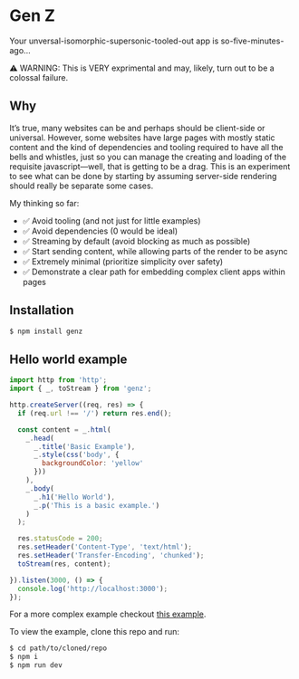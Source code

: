 # Gen Z

Your unversal-isomorphic-supersonic-tooled-out app is so-five-minutes-ago...

⚠️ WARNING: This is VERY exprimental and may, likely, turn out to be a colossal failure.

## Why

It’s true, many websites can be and perhaps should be client-side or universal. However, some websites have large pages with mostly static content and the kind of dependencies and tooling required to have all the bells and whistles, just so you can manage the creating and loading of the requisite javascript—well, that is getting to be a drag. This is an experiment to see what can be done by starting by assuming server-side rendering should really be separate some cases.

My thinking so far:

- ✅ Avoid tooling (and not just for little examples)
- ✅ Avoid dependencies (0 would be ideal)
- ✅ Streaming by default (avoid blocking as much as possible)
- ✅ Start sending content, while allowing parts of the render to be async
- ✅ Extremely minimal (prioritize simplicity over safety)
- ✅ Demonstrate a clear path for embedding complex client apps within pages

## Installation

```bash
$ npm install genz
```

## Hello world example

```javascript
import http from 'http';
import { _, toStream } from 'genz';

http.createServer((req, res) => {
  if (req.url !== '/') return res.end();

  const content = _.html(
    _.head(
      _.title('Basic Example'),
      _.style(css('body', {
        backgroundColor: 'yellow'
      }))
    ),
    _.body(
      _.h1('Hello World'),
      _.p('This is a basic example.')
    )
  );

  res.statusCode = 200;
  res.setHeader('Content-Type', 'text/html');
  res.setHeader('Transfer-Encoding', 'chunked');
  toStream(res, content);

}).listen(3000, () => {
  console.log('http://localhost:3000');
});
```

For a more complex example checkout [this example](example/app.mjs).

To view the example, clone this repo and run:

```bash
$ cd path/to/cloned/repo
$ npm i
$ npm run dev
```

